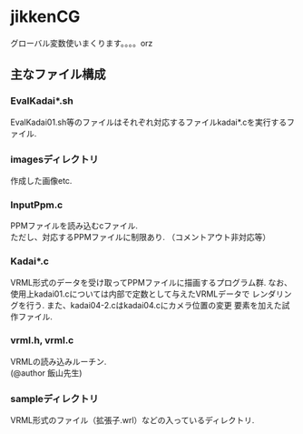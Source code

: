 # jikkenCG  
グローバル変数使いまくります。。。。orz

## 主なファイル構成
### EvalKadai*.sh
EvalKadai01.sh等のファイルはそれぞれ対応するファイルkadai*.cを実行するファイル.

### imagesディレクトリ
作成した画像etc.

### InputPpm.c
PPMファイルを読み込むcファイル.  
ただし、対応するPPMファイルに制限あり.
（コメントアウト非対応等）

### Kadai*.c
VRML形式のデータを受け取ってPPMファイルに描画するプログラム群.
なお、使用上kadai01.cについては内部で定数として与えたVRMLデータで
レンダリングを行う.
また、kadai04-2.cはkadai04.cにカメラ位置の変更
要素を加えた試作ファイル.

### vrml.h, vrml.c
VRMLの読み込みルーチン.  
(@author 飯山先生)

### sampleディレクトリ
VRML形式のファイル（拡張子.wrl）などの入っているディレクトリ.
